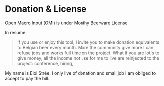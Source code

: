 # Donation & License
Open Macro Input (OMI) is under Monthy Beerware License

In resume:
> If you use or enjoy this tool, I invite you to make donation equivalents to Belgian beer every month.
> More the community give more I can refuse jobs and works full time on the project.
> What if you are lot's to give money, all the income not use for me to live are reinjected to the project: conference, hiring, 

My name is Eloi Strée, I only live of donation and small job I am obliged to accept to pay the bill.
